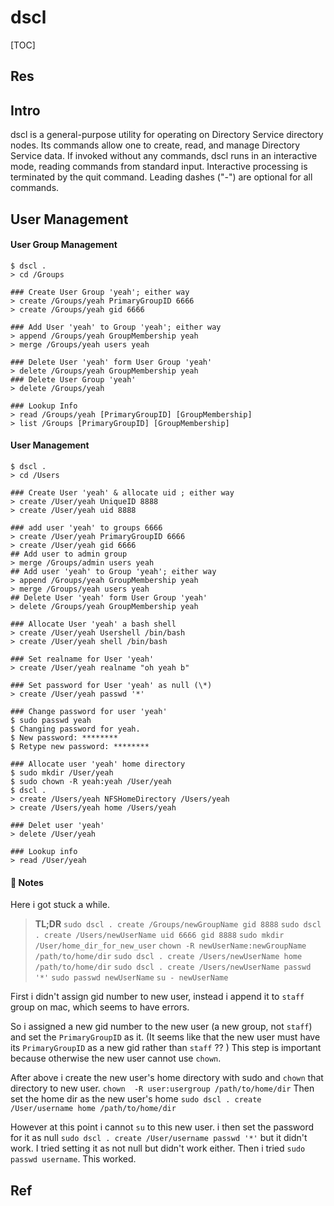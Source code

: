# dscl

[TOC]



## Res


## Intro
dscl is a general-purpose utility for operating on Directory Service directory nodes. Its commands allow one to create, read, and manage Directory Service data. If invoked without any commands, dscl runs in an interactive mode, reading commands from standard input. Interactive processing is terminated by the quit command. Leading dashes ("-") are optional for all commands.



## User Management
#### User Group Management
```shell
$ dscl . 
> cd /Groups

### Create User Group 'yeah'; either way
> create /Groups/yeah PrimaryGroupID 6666
> create /Groups/yeah gid 6666

### Add User 'yeah' to Group 'yeah'; either way
> append /Groups/yeah GroupMembership yeah
> merge /Groups/yeah users yeah

### Delete User 'yeah' form User Group 'yeah'
> delete /Groups/yeah GroupMembership yeah
### Delete User Group 'yeah'
> delete /Groups/yeah

### Lookup Info
> read /Groups/yeah [PrimaryGroupID] [GroupMembership]
> list /Groups [PrimaryGroupID] [GroupMembership]
```


#### User Management
```shell
$ dscl . 
> cd /Users

### Create User 'yeah' & allocate uid ; either way
> create /User/yeah UniqueID 8888
> create /User/yeah uid 8888

### add user 'yeah' to groups 6666 
> create /User/yeah PrimaryGroupID 6666
> create /User/yeah gid 6666
## Add user to admin group
> merge /Groups/admin users yeah
## Add user 'yeah' to Group 'yeah'; either way
> append /Groups/yeah GroupMembership yeah
> merge /Groups/yeah users yeah
## Delete User 'yeah' form User Group 'yeah'
> delete /Groups/yeah GroupMembership yeah

### Allocate User 'yeah' a bash shell
> create /User/yeah Usershell /bin/bash
> create /User/yeah shell /bin/bash

### Set realname for User 'yeah'
> create /User/yeah realname "oh yeah b"

### Set password for User 'yeah' as null (\*)
> create /User/yeah passwd '*'

### Change password for user 'yeah'
$ sudo passwd yeah
$ Changing password for yeah.
$ New password: ********
$ Retype new password: ********

### Allocate user 'yeah' home directory
$ sudo mkdir /User/yeah
$ sudo chown -R yeah:yeah /User/yeah
$ dscl .
> create /Users/yeah NFSHomeDirectory /Users/yeah
> create /Users/yeah home /Users/yeah

### Delet user 'yeah'
> delete /User/yeah

### Lookup info
> read /User/yeah
```


#### 📝 Notes
Here i got stuck a while. 

> **TL;DR**
> `sudo dscl . create /Groups/newGroupName gid 8888`
> `sudo dscl . create /Users/newUserName uid 6666 gid 8888`
> `sudo mkdir /User/home_dir_for_new_user`
> `chown -R newUserName:newGroupName /path/to/home/dir`
> `sudo dscl . create /Users/newUserName home /path/to/home/dir`
> `sudo dscl . create /Users/newUserName passwd '*'`
> `sudo passwd newUserName`
> `su - newUserName`


First i didn't assign gid number to new user, instead i append it to `staff` group on mac, which seems to have errors. 

So i assigned a new gid number to the new user (a new group, not `staff`) and set the `PrimaryGroupID` as it. (It seems like that the new user must have its `PrimaryGroupID` as a new gid rather than `staff` ?? ) This step is important because otherwise the new user cannot use `chown`.

After above i create the new user's home directory with sudo and `chown` that directory to new user. `chown  -R user:usergroup /path/to/home/dir`
Then set the home dir as the new user's home `sudo dscl . create /User/username home /path/to/home/dir`

However at this point i cannot `su` to this new user. i then set the password for it as null `sudo dscl . create /User/username passwd '*'` but it didn't work. I tried setting it as not null but didn't work either. 
Then i tried `sudo passwd username`. This worked.


[【小技巧】macOS 下用 dscl 命令行管理用户 - tobrainto的文章 - 知乎]: https://zhuanlan.zhihu.com/p/380906865
[chown illegal group name]: https://stackoverflow.com/questions/15980675/chown-illegal-group-name-mac-os-x
[Why can't I use my newly created user with chown?]: https://superuser.com/questions/923524/why-cant-i-use-my-newly-created-user-with-chown



## Ref

